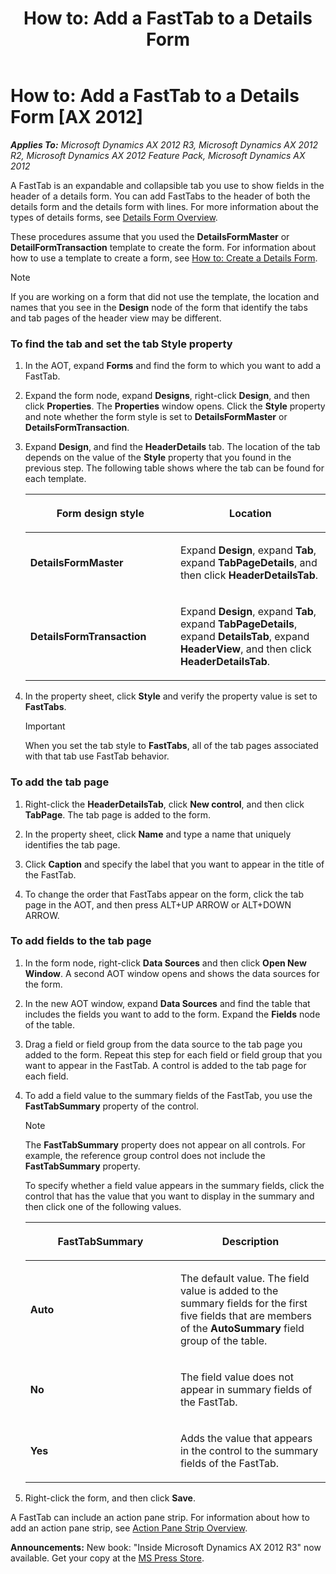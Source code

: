 ﻿---
title: 'How to: Add a FastTab to a Details Form'
TOCTitle: 'How to: Add a FastTab to a Details Form'
ms:assetid: 0ebf50a9-c362-4392-a152-f28d1cca87cf
ms:mtpsurl: https://msdn.microsoft.com/en-us/library/Hh528501(v=AX.60)
ms:contentKeyID: 37835249
ms.date: 05/18/2015
mtps_version: v=AX.60
---

# How to: Add a FastTab to a Details Form [AX 2012]


_**Applies To:** Microsoft Dynamics AX 2012 R3, Microsoft Dynamics AX 2012 R2, Microsoft Dynamics AX 2012 Feature Pack, Microsoft Dynamics AX 2012_

A FastTab is an expandable and collapsible tab you use to show fields in the header of a details form. You can add FastTabs to the header of both the details form and the details form with lines. For more information about the types of details forms, see [Details Form Overview](details-form-overview.md).

These procedures assume that you used the **DetailsFormMaster** or **DetailFormTransaction** template to create the form. For information about how to use a template to create a form, see [How to: Create a Details Form](how-to-create-a-details-form.md).


> [!NOTE]
> <P>If you are working on a form that did not use the template, the location and names that you see in the <STRONG>Design</STRONG> node of the form that identify the tabs and tab pages of the header view may be different.</P>



### To find the tab and set the tab Style property

1.  In the AOT, expand **Forms** and find the form to which you want to add a FastTab.

2.  Expand the form node, expand **Designs**, right-click **Design**, and then click **Properties**. The **Properties** window opens. Click the **Style** property and note whether the form style is set to **DetailsFormMaster** or **DetailsFormTransaction**.

3.  Expand **Design**, and find the **HeaderDetails** tab. The location of the tab depends on the value of the **Style** property that you found in the previous step. The following table shows where the tab can be found for each template.
    
    <table>
    <colgroup>
    <col style="width: 50%" />
    <col style="width: 50%" />
    </colgroup>
    <thead>
    <tr class="header">
    <th><p>Form design style</p></th>
    <th><p>Location</p></th>
    </tr>
    </thead>
    <tbody>
    <tr class="odd">
    <td><p><strong>DetailsFormMaster</strong></p></td>
    <td><p>Expand <strong>Design</strong>, expand <strong>Tab</strong>, expand <strong>TabPageDetails</strong>, and then click <strong>HeaderDetailsTab</strong>.</p></td>
    </tr>
    <tr class="even">
    <td><p><strong>DetailsFormTransaction</strong></p></td>
    <td><p>Expand <strong>Design</strong>, expand <strong>Tab</strong>, expand <strong>TabPageDetails</strong>, expand <strong>DetailsTab</strong>, expand <strong>HeaderView</strong>, and then click <strong>HeaderDetailsTab</strong>.</p></td>
    </tr>
    </tbody>
    </table>


4.  In the property sheet, click **Style** and verify the property value is set to **FastTabs**.
    

    > [!IMPORTANT]
    > <P>When you set the tab style to <STRONG>FastTabs</STRONG>, all of the tab pages associated with that tab use FastTab behavior.</P>



### To add the tab page

1.  Right-click the **HeaderDetailsTab**, click **New control**, and then click **TabPage**. The tab page is added to the form.

2.  In the property sheet, click **Name** and type a name that uniquely identifies the tab page.

3.  Click **Caption** and specify the label that you want to appear in the title of the FastTab.

4.  To change the order that FastTabs appear on the form, click the tab page in the AOT, and then press ALT+UP ARROW or ALT+DOWN ARROW.

### To add fields to the tab page

1.  In the form node, right-click **Data Sources** and then click **Open New Window**. A second AOT window opens and shows the data sources for the form.

2.  In the new AOT window, expand **Data Sources** and find the table that includes the fields you want to add to the form. Expand the **Fields** node of the table.

3.  Drag a field or field group from the data source to the tab page you added to the form. Repeat this step for each field or field group that you want to appear in the FastTab. A control is added to the tab page for each field.

4.  To add a field value to the summary fields of the FastTab, you use the **FastTabSummary** property of the control.
    

    > [!NOTE]
    > <P>The <STRONG>FastTabSummary</STRONG> property does not appear on all controls. For example, the reference group control does not include the <STRONG>FastTabSummary</STRONG> property.</P>

    
    To specify whether a field value appears in the summary fields, click the control that has the value that you want to display in the summary and then click one of the following values.
    
    <table>
    <colgroup>
    <col style="width: 50%" />
    <col style="width: 50%" />
    </colgroup>
    <thead>
    <tr class="header">
    <th><p>FastTabSummary</p></th>
    <th><p>Description</p></th>
    </tr>
    </thead>
    <tbody>
    <tr class="odd">
    <td><p><strong>Auto</strong></p></td>
    <td><p>The default value. The field value is added to the summary fields for the first five fields that are members of the <strong>AutoSummary</strong> field group of the table.</p></td>
    </tr>
    <tr class="even">
    <td><p><strong>No</strong></p></td>
    <td><p>The field value does not appear in summary fields of the FastTab.</p></td>
    </tr>
    <tr class="odd">
    <td><p><strong>Yes</strong></p></td>
    <td><p>Adds the value that appears in the control to the summary fields of the FastTab.</p></td>
    </tr>
    </tbody>
    </table>


5.  Right-click the form, and then click **Save**.

A FastTab can include an action pane strip. For information about how to add an action pane strip, see [Action Pane Strip Overview](action-pane-strip-overview.md).

  
**Announcements:** New book: "Inside Microsoft Dynamics AX 2012 R3" now available. Get your copy at the [MS Press Store](https://www.microsoftpressstore.com/store/inside-microsoft-dynamics-ax-2012-r3-9780735685109).


